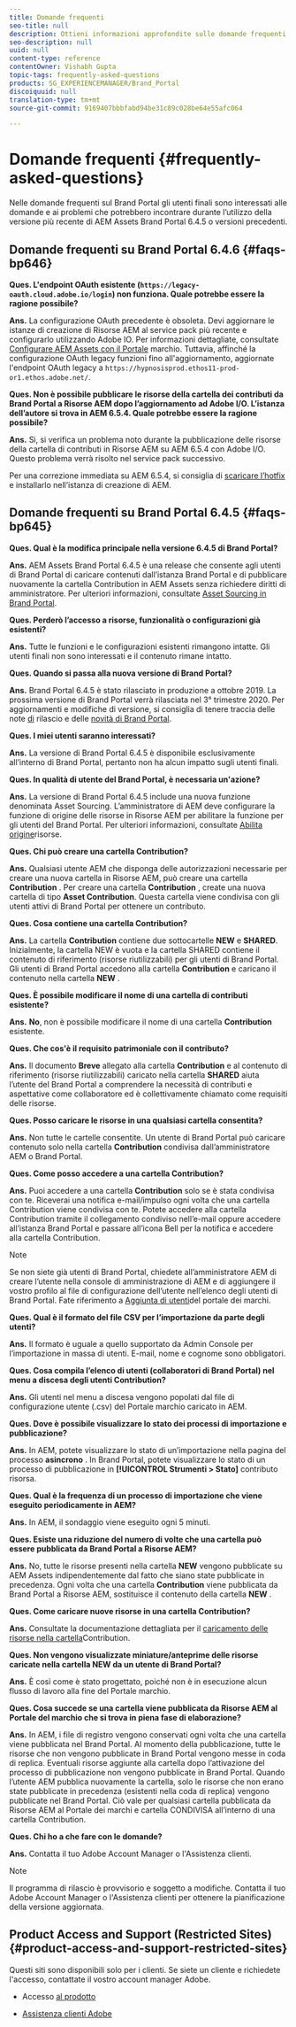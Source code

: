 ```yaml
---
title: Domande frequenti
seo-title: null
description: Ottieni informazioni approfondite sulle domande frequenti nel portale del marchio Adobe Experience Manager Assets.
seo-description: null
uuid: null
content-type: reference
contentOwner: Vishabh Gupta
topic-tags: frequently-asked-questions
products: SG_EXPERIENCEMANAGER/Brand_Portal
discoiquuid: null
translation-type: tm+mt
source-git-commit: 9169407bbbfabd94be31c89c028be64e55afc064

---
```



# Domande frequenti {#frequently-asked-questions}

Nelle domande frequenti sul Brand Portal gli utenti finali sono interessati alle domande e ai problemi che potrebbero incontrare durante l’utilizzo della versione più recente di AEM Assets Brand Portal 6.4.5 o versioni precedenti.


## Domande frequenti su Brand Portal 6.4.6 {#faqs-bp646}

**Ques. L&#39;endpoint OAuth esistente (`https://legacy-oauth.cloud.adobe.io/login`) non funziona. Quale potrebbe essere la ragione possibile?**

**Ans.** La configurazione OAuth precedente è obsoleta. Devi aggiornare le istanze di creazione di Risorse AEM al service pack più recente e configurarlo utilizzando Adobe IO. Per informazioni dettagliate, consultate [Configurare AEM Assets con il Portale](configure-aem-assets-with-brand-portal.md) marchio. Tuttavia, affinché la configurazione OAuth legacy funzioni fino all&#39;aggiornamento, aggiornate l&#39;endpoint OAuth legacy a `https://hypnosisprod.ethos11-prod-or1.ethos.adobe.net/`.

**Ques. Non è possibile pubblicare le risorse della cartella dei contributi da Brand Portal a Risorse AEM dopo l’aggiornamento ad Adobe I/O. L’istanza dell’autore si trova in AEM 6.5.4. Quale potrebbe essere la ragione possibile?**

**Ans.** Sì, si verifica un problema noto durante la pubblicazione delle risorse della cartella di contributi in Risorse AEM su AEM 6.5.4 con Adobe I/O. Questo problema verrà risolto nel service pack successivo.

Per una correzione immediata su AEM 6.5.4, si consiglia di [scaricare l’hotfix](https://www.adobeaemcloud.com/content/marketplace/marketplaceProxy.html?packagePath=/content/companies/public/adobe/packages/cq650/hotfix/cq-6.5.0-hotfix-33041) e installarlo nell’istanza di creazione di AEM.


## Domande frequenti su Brand Portal 6.4.5 {#faqs-bp645}

**Ques. Qual è la modifica principale nella versione 6.4.5 di Brand Portal?**

**Ans.** AEM Assets Brand Portal 6.4.5 è una release che consente agli utenti di Brand Portal di caricare contenuti dall’istanza Brand Portal e di pubblicare nuovamente la cartella Contribution in AEM Assets senza richiedere diritti di amministratore.
Per ulteriori informazioni, consultate [Asset Sourcing in Brand Portal](brand-portal-asset-sourcing.md).



**Ques. Perderò l’accesso a risorse, funzionalità o configurazioni già esistenti?**

**Ans.** Tutte le funzioni e le configurazioni esistenti rimangono intatte. Gli utenti finali non sono interessati e il contenuto rimane intatto.



**Ques. Quando si passa alla nuova versione di Brand Portal?**

**Ans.** Brand Portal 6.4.5 è stato rilasciato in produzione a ottobre 2019. La prossima versione di Brand Portal verrà rilasciata nel 3° trimestre 2020.
Per aggiornamenti e modifiche di versione, si consiglia di tenere traccia delle note [di](brand-portal-release-notes.md) rilascio e delle [novità di Brand Portal](whats-new.md).



**Ques. I miei utenti saranno interessati?**

**Ans.** La versione di Brand Portal 6.4.5 è disponibile esclusivamente all’interno di Brand Portal, pertanto non ha alcun impatto sugli utenti finali.



**Ques. In qualità di utente del Brand Portal, è necessaria un&#39;azione?**

**Ans.** La versione di Brand Portal 6.4.5 include una nuova funzione denominata Asset Sourcing. L’amministratore di AEM deve configurare la funzione di origine delle risorse in Risorse AEM per abilitare la funzione per gli utenti del Brand Portal. Per ulteriori informazioni, consultate [Abilita origine](brand-portal-configure-asset-sourcing.md)risorse.



**Ques. Chi può creare una cartella Contribution?**

**Ans.** Qualsiasi utente AEM che disponga delle autorizzazioni necessarie per creare una nuova cartella in Risorse AEM, può creare una cartella **Contribution** . Per creare una cartella **Contribution** , create una nuova cartella di tipo **Asset Contribution**.
Questa cartella viene condivisa con gli utenti attivi di Brand Portal per ottenere un contributo.



**Ques. Cosa contiene una cartella Contribution?**

**Ans.** La cartella **Contribution** contiene due sottocartelle **NEW** e **SHARED**. Inizialmente, la cartella NEW è vuota e la cartella SHARED contiene il contenuto di riferimento (risorse riutilizzabili) per gli utenti di Brand Portal.
Gli utenti di Brand Portal accedono alla cartella **Contribution** e caricano il contenuto nella cartella **NEW** .



**Ques.  È possibile modificare il nome di una cartella di contributi esistente?**

**Ans.** **No**, non è possibile modificare il nome di una cartella **Contribution** esistente.



**Ques. Che cos&#39;è il requisito patrimoniale con il contributo?**

**Ans.** Il documento **Breve** allegato alla cartella **Contribution** e al contenuto di riferimento (risorse riutilizzabili) caricato nella cartella **SHARED** aiuta l’utente del Brand Portal a comprendere la necessità di contributi e aspettative come collaboratore ed è collettivamente chiamato come requisiti delle risorse.



**Ques. Posso caricare le risorse in una qualsiasi cartella consentita?**

**Ans.** Non tutte le cartelle consentite. Un utente di Brand Portal può caricare contenuto solo nella cartella **Contribution** condivisa dall’amministratore AEM o Brand Portal.



**Ques. Come posso accedere a una cartella Contribution?**

**Ans.** Puoi accedere a una cartella **Contribution** solo se è stata condivisa con te. Riceverai una notifica e-mail/impulso ogni volta che una cartella Contribution viene condivisa con te. Potete accedere alla cartella Contribution tramite il collegamento condiviso nell’e-mail oppure accedere all’istanza Brand Portal e passare all’icona Bell per la notifica e accedere alla cartella Contribution.

>[!NOTE]
>
>Se non siete già utenti di Brand Portal, chiedete all’amministratore AEM di creare l’utente nella console di amministrazione di AEM e di aggiungere il vostro profilo al file di configurazione dell’utente nell’elenco degli utenti di Brand Portal. Fate riferimento a [Aggiunta di utenti](brand-portal-configure-asset-sourcing.md)del portale dei marchi.



**Ques. Qual è il formato del file CSV per l’importazione da parte degli utenti?**

**Ans.** Il formato è uguale a quello supportato da Admin Console per l’importazione in massa di utenti. E-mail, nome e cognome sono obbligatori.



**Ques. Cosa compila l’elenco di utenti (collaboratori di Brand Portal) nel menu a discesa degli utenti Contribution?**

**Ans.** Gli utenti nel menu a discesa vengono popolati dal file di configurazione utente (.csv) del Portale marchio caricato in AEM.



**Ques. Dove è possibile visualizzare lo stato dei processi di importazione e pubblicazione?**

**Ans.** In AEM, potete visualizzare lo stato di un’importazione nella pagina del processo **asincrono** . In Brand Portal, potete visualizzare lo stato di un processo di pubblicazione in **[!UICONTROL Strumenti > Stato]** contributo risorsa.



**Ques. Qual è la frequenza di un processo di importazione che viene eseguito periodicamente in AEM?**

**Ans.** In AEM, il sondaggio viene eseguito ogni 5 minuti.



**Ques. Esiste una riduzione del numero di volte che una cartella può essere pubblicata da Brand Portal a Risorse AEM?**

**Ans.** No, tutte le risorse presenti nella cartella **NEW** vengono pubblicate su AEM Assets indipendentemente dal fatto che siano state pubblicate in precedenza. Ogni volta che una cartella **Contribution** viene pubblicata da Brand Portal a Risorse AEM, sostituisce il contenuto della cartella **NEW** .



**Ques. Come caricare nuove risorse in una cartella Contribution?**

**Ans.** Consultate la documentazione dettagliata per il [caricamento delle risorse nella cartella](brand-portal-upload-assets-to-contribution-folder.md)Contribution.



**Ques. Non vengono visualizzate miniature/anteprime delle risorse caricate nella cartella NEW da un utente di Brand Portal?**

**Ans.** È così come è stato progettato, poiché non è in esecuzione alcun flusso di lavoro alla fine del Portale marchio.



**Ques. Cosa succede se una cartella viene pubblicata da Risorse AEM al Portale del marchio che si trova in piena fase di elaborazione?**

**Ans.** In AEM, i file di registro vengono conservati ogni volta che una cartella viene pubblicata nel Brand Portal. Al momento della pubblicazione, tutte le risorse che non vengono pubblicate in Brand Portal vengono messe in coda di replica. Eventuali risorse aggiunte alla cartella dopo l’attivazione del processo di pubblicazione non vengono pubblicate in Brand Portal. Quando l’utente AEM pubblica nuovamente la cartella, solo le risorse che non erano state pubblicate in precedenza (esistenti nella coda di replica) vengono pubblicate nel Brand Portal.
Ciò vale per qualsiasi cartella pubblicata da Risorse AEM al Portale dei marchi e cartella CONDIVISA all’interno di una cartella Contribution.



**Ques. Chi ho a che fare con le domande?**

**Ans.** Contatta il tuo Adobe Account Manager o l&#39;Assistenza clienti.


>[!NOTE]
>
>Il programma di rilascio è provvisorio e soggetto a modifiche. Contatta il tuo Adobe Account Manager o l&#39;Assistenza clienti per ottenere la pianificazione della versione aggiornata.




## Product Access and Support (Restricted Sites) {#product-access-and-support-restricted-sites}

Questi siti sono disponibili solo per i clienti. Se siete un cliente e richiedete l&#39;accesso, contattate il vostro account manager Adobe.

* [](https://daycare.day.com) Accesso [al prodotto](https://login.marketing.adobe.com)

* [Assistenza clienti Adobe](https://helpx.adobe.com/contact.html)
